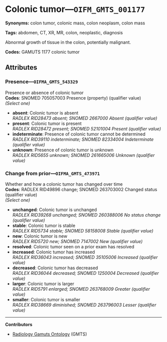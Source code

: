 # Colonic tumor—`OIFM_GMTS_001177`

**Synonyms:** colon tumor, colonic mass, colon neoplasm, colon mass

**Tags:** abdomen, CT, XR, MR, colon, neoplastic, diagnosis

Abnormal growth of tissue in the colon, potentially malignant.

**Codes:** GAMUTS 1177 colonic tumor

## Attributes

### Presence—`OIFMA_GMTS_543329`

Presence or absence of colonic tumor  
**Codes**: SNOMED 705057003 Presence (property) (qualifier value)  
*(Select one)*

- **absent**: Colonic tumor is absent  
_RADLEX RID28473 absent; SNOMED 2667000 Absent (qualifier value)_
- **present**: Colonic tumor is present  
_RADLEX RID28472 present; SNOMED 52101004 Present (qualifier value)_
- **indeterminate**: Presence of colonic tumor cannot be determined  
_RADLEX RID39110 indeterminate; SNOMED 82334004 Indeterminate (qualifier value)_
- **unknown**: Presence of colonic tumor is unknown  
_RADLEX RID5655 unknown; SNOMED 261665006 Unknown (qualifier value)_

### Change from prior—`OIFMA_GMTS_473971`

Whether and how a colonic tumor has changed over time  
**Codes**: RADLEX RID49896 change; SNOMED 263703002 Changed status (qualifier value)  
*(Select one)*

- **unchanged**: Colonic tumor is unchanged  
_RADLEX RID39268 unchanged; SNOMED 260388006 No status change (qualifier value)_
- **stable**: Colonic tumor is stable  
_RADLEX RID5734 stable; SNOMED 58158008 Stable (qualifier value)_
- **new**: Colonic tumor is new  
_RADLEX RID5720 new; SNOMED 7147002 New (qualifier value)_
- **resolved**: Colonic tumor seen on a prior exam has resolved  
- **increased**: Colonic tumor has increased  
_RADLEX RID36043 increased; SNOMED 35105006 Increased (qualifier value)_
- **decreased**: Colonic tumor has decreased  
_RADLEX RID36044 decreased; SNOMED 1250004 Decreased (qualifier value)_
- **larger**: Colonic tumor is larger  
_RADLEX RID5791 enlarged; SNOMED 263768009 Greater (qualifier value)_
- **smaller**: Colonic tumor is smaller  
_RADLEX RID38669 diminished; SNOMED 263796003 Lesser (qualifier value)_

---

**Contributors**

- [Radiology Gamuts Ontology](https://gamuts.net/) (GMTS)